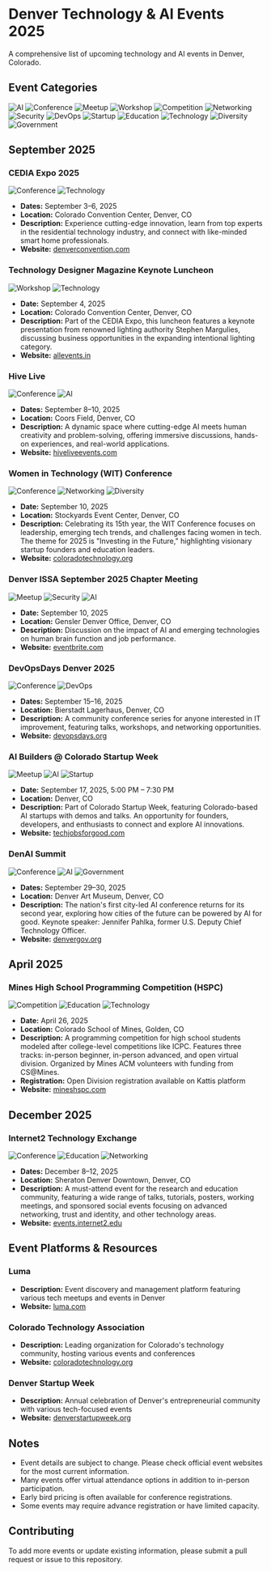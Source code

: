# Denver Technology & AI Events 2025

A comprehensive list of upcoming technology and AI events in Denver, Colorado.

## Event Categories

![AI](https://img.shields.io/badge/AI-blue?style=flat-square) ![Conference](https://img.shields.io/badge/Conference-green?style=flat-square) ![Meetup](https://img.shields.io/badge/Meetup-orange?style=flat-square) ![Workshop](https://img.shields.io/badge/Workshop-purple?style=flat-square) ![Competition](https://img.shields.io/badge/Competition-purple?style=flat-square) ![Networking](https://img.shields.io/badge/Networking-yellow?style=flat-square) ![Security](https://img.shields.io/badge/Security-red?style=flat-square) ![DevOps](https://img.shields.io/badge/DevOps-cyan?style=flat-square) ![Startup](https://img.shields.io/badge/Startup-pink?style=flat-square) ![Education](https://img.shields.io/badge/Education-lightblue?style=flat-square) ![Technology](https://img.shields.io/badge/Technology-blue?style=flat-square) ![Diversity](https://img.shields.io/badge/Diversity-pink?style=flat-square) ![Government](https://img.shields.io/badge/Government-navy?style=flat-square)

## September 2025

### CEDIA Expo 2025
![Conference](https://img.shields.io/badge/Conference-green?style=flat-square) ![Technology](https://img.shields.io/badge/Technology-blue?style=flat-square)
- **Dates:** September 3–6, 2025
- **Location:** Colorado Convention Center, Denver, CO
- **Description:** Experience cutting-edge innovation, learn from top experts in the residential technology industry, and connect with like-minded smart home professionals.
- **Website:** [denverconvention.com](https://denverconvention.com/events/details/2025-cedia-expo)

### Technology Designer Magazine Keynote Luncheon
![Workshop](https://img.shields.io/badge/Workshop-purple?style=flat-square) ![Technology](https://img.shields.io/badge/Technology-blue?style=flat-square)
- **Date:** September 4, 2025
- **Location:** Colorado Convention Center, Denver, CO
- **Description:** Part of the CEDIA Expo, this luncheon features a keynote presentation from renowned lighting authority Stephen Margulies, discussing business opportunities in the expanding intentional lighting category.
- **Website:** [allevents.in](https://allevents.in/denver/technology-designer-magazine-keynote-luncheon/100001377995935939)

### Hive Live
![Conference](https://img.shields.io/badge/Conference-green?style=flat-square) ![AI](https://img.shields.io/badge/AI-blue?style=flat-square)
- **Dates:** September 8–10, 2025
- **Location:** Coors Field, Denver, CO
- **Description:** A dynamic space where cutting-edge AI meets human creativity and problem-solving, offering immersive discussions, hands-on experiences, and real-world applications.
- **Website:** [hiveliveevents.com](https://www.hiveliveevents.com/)

### Women in Technology (WIT) Conference
![Conference](https://img.shields.io/badge/Conference-green?style=flat-square) ![Networking](https://img.shields.io/badge/Networking-yellow?style=flat-square) ![Diversity](https://img.shields.io/badge/Diversity-pink?style=flat-square)
- **Date:** September 10, 2025
- **Location:** Stockyards Event Center, Denver, CO
- **Description:** Celebrating its 15th year, the WIT Conference focuses on leadership, emerging tech trends, and challenges facing women in tech. The theme for 2025 is "Investing in the Future," highlighting visionary startup founders and education leaders.
- **Website:** [coloradotechnology.org](https://coloradotechnology.org/wit-conference/)

### Denver ISSA September 2025 Chapter Meeting
![Meetup](https://img.shields.io/badge/Meetup-orange?style=flat-square) ![Security](https://img.shields.io/badge/Security-red?style=flat-square) ![AI](https://img.shields.io/badge/AI-blue?style=flat-square)
- **Date:** September 10, 2025
- **Location:** Gensler Denver Office, Denver, CO
- **Description:** Discussion on the impact of AI and emerging technologies on human brain function and job performance.
- **Website:** [eventbrite.com](https://www.eventbrite.com/e/denver-issa-september-2025-chapter-meeting-dinner-tickets-1579398426209)

### DevOpsDays Denver 2025
![Conference](https://img.shields.io/badge/Conference-green?style=flat-square) ![DevOps](https://img.shields.io/badge/DevOps-cyan?style=flat-square)
- **Dates:** September 15–16, 2025
- **Location:** Bierstadt Lagerhaus, Denver, CO
- **Description:** A community conference series for anyone interested in IT improvement, featuring talks, workshops, and networking opportunities.
- **Website:** [devopsdays.org](https://devopsdays.org/events/2025-denver/welcome/)

### AI Builders @ Colorado Startup Week
![Meetup](https://img.shields.io/badge/Meetup-orange?style=flat-square) ![AI](https://img.shields.io/badge/AI-blue?style=flat-square) ![Startup](https://img.shields.io/badge/Startup-pink?style=flat-square)
- **Date:** September 17, 2025, 5:00 PM – 7:30 PM
- **Location:** Denver, CO
- **Description:** Part of Colorado Startup Week, featuring Colorado-based AI startups with demos and talks. An opportunity for founders, developers, and enthusiasts to connect and explore AI innovations.
- **Website:** [techjobsforgood.com](https://techjobsforgood.com/events/ai-builders-colorado-startup-week)

### DenAI Summit
![Conference](https://img.shields.io/badge/Conference-green?style=flat-square) ![AI](https://img.shields.io/badge/AI-blue?style=flat-square) ![Government](https://img.shields.io/badge/Government-navy?style=flat-square)
- **Dates:** September 29–30, 2025
- **Location:** Denver Art Museum, Denver, CO
- **Description:** The nation's first city-led AI conference returns for its second year, exploring how cities of the future can be powered by AI for good. Keynote speaker: Jennifer Pahlka, former U.S. Deputy Chief Technology Officer.
- **Website:** [denvergov.org](https://denvergov.org/Government/Agencies-Departments-Offices/Agencies-Departments-Offices-Directory/Technology-Services/News/2025-DenAI-Summit-Press-Release)

## April 2025

### Mines High School Programming Competition (HSPC)
![Competition](https://img.shields.io/badge/Competition-purple?style=flat-square) ![Education](https://img.shields.io/badge/Education-lightblue?style=flat-square) ![Technology](https://img.shields.io/badge/Technology-blue?style=flat-square)
- **Date:** April 26, 2025
- **Location:** Colorado School of Mines, Golden, CO
- **Description:** A programming competition for high school students modeled after college-level competitions like ICPC. Features three tracks: in-person beginner, in-person advanced, and open virtual division. Organized by Mines ACM volunteers with funding from CS@Mines.
- **Registration:** Open Division registration available on Kattis platform
- **Website:** [mineshspc.com](https://mineshspc.com/)

## December 2025

### Internet2 Technology Exchange
![Conference](https://img.shields.io/badge/Conference-green?style=flat-square) ![Education](https://img.shields.io/badge/Education-lightblue?style=flat-square) ![Networking](https://img.shields.io/badge/Networking-yellow?style=flat-square)
- **Dates:** December 8–12, 2025
- **Location:** Sheraton Denver Downtown, Denver, CO
- **Description:** A must-attend event for the research and education community, featuring a wide range of talks, tutorials, posters, working meetings, and sponsored social events focusing on advanced networking, trust and identity, and other technology areas.
- **Website:** [events.internet2.edu](https://events.internet2.edu/website/84273/)

## Event Platforms & Resources

### Luma
- **Description:** Event discovery and management platform featuring various tech meetups and events in Denver
- **Website:** [luma.com](https://luma.com/denver)

### Colorado Technology Association
- **Description:** Leading organization for Colorado's technology community, hosting various events and conferences
- **Website:** [coloradotechnology.org](https://coloradotechnology.org)

### Denver Startup Week
- **Description:** Annual celebration of Denver's entrepreneurial community with various tech-focused events
- **Website:** [denverstartupweek.org](https://denverstartupweek.org)

## Notes

- Event details are subject to change. Please check official event websites for the most current information.
- Many events offer virtual attendance options in addition to in-person participation.
- Early bird pricing is often available for conference registrations.
- Some events may require advance registration or have limited capacity.

## Contributing

To add more events or update existing information, please submit a pull request or issue to this repository.